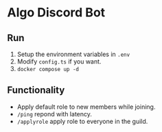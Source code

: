 # Algo Discord Bot

## Run

1. Setup the environment variables in `.env`
2. Modify `config.ts` if you want.
3. `docker compose up -d`

## Functionality

- Apply default role to new members while joining.
- `/ping` repond with latency.
- `/applyrole` apply role to everyone in the guild.
